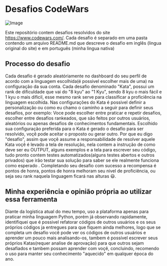 # Desafios CodeWars

![Image](https://www.codewars.com/users/major-menphis/badges/large)

Este repositório contem desafios resolvidos do site https://www.codewars.com/.
Cada desafio é separado em uma pasta contendo um arquivo README.md que descreve o desafio em inglês (lingua original do site) e em português (minha lingua nativa)

## Processo do desafio

Cada desafio é gerado aleatóriamente no dashboard do seu perfil de acordo com a linguagem escolhida(é possivel escolher mais de uma) na configuração da sua conta.
Cada desafio denominado "Kata", possui um rank de dificuldade que vai do "8 kyu" ao "1 Kyu", sendo 8 kyu o mais fácil e 1 kyu o mais dificil, esse mesmo rank serve para classificar a proficiência na linguagem escolhida.
Nas configurações do Kata é possivel definir a personalização ou como eu chamo o caminho a seguir para definir seus desafios, por exemplo: Voce pode escolher entre praticar e repetir desafios, escolher entre desafios rankeados, que são feitos por outros usuários, aleatórios ou apenas desafios de conhecimentos fundamentais.
Escolhido sua configuração preferida para o Kata é gerado o desafio para ser resolvido, voçê pode aceitar o proposto ou gerar outro.
Por que eu digo "desafio", assim que voçê assume a responsabilidade de resolver aquele Kata voçê é levado a tela de resolução, nela contem a instrução de como deve ser eu OUTPUT, alguns exemplos e a tela para escrever seu código, tudo pronto contem testes automatizados(alguns testes abertos e outros privados) que irão testar sua solução para saber se ele realmente funciona como esperado .
Completando seu desafio com sucesso a recompensa é pontos de honra, pontos de honra melhoram seu nivel de proficiência, ou seja seu rank naquela linguagem ficará nas alturas 😃.

## Minha experiência e opinião própria ao utilizar essa ferramenta

Diante da logística atual do meu tempo, uso a plataforma apenas para praticar minha linguagem Python, porém já observando rapidamente, identifiquei que é possivel refatorar códigos de outros usuários e os seus próprios códigos ja entregues para que fiquem ainda melhores, logo que se completa um desafio você pode ver os códigos de outros usuários e aprender um pouco mais analisando-os, tambem é possível escrever seus próprios Katas(requer analise de aprovação) para que outros sejam desafiados e tambem possam aprender com voçê, concluindo, recomendo o uso para manter seu conhecimento "aquecido" em qualquer época do ano.
